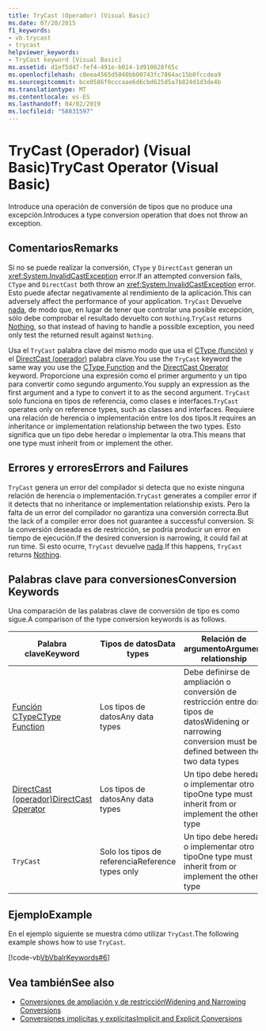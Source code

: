 ```yaml
---
title: TryCast (Operador) (Visual Basic)
ms.date: 07/20/2015
f1_keywords:
- vb.trycast
- trycast
helpviewer_keywords:
- TryCast keyword [Visual Basic]
ms.assetid: d1ef5d47-fef4-491e-b014-1d910628f65c
ms.openlocfilehash: c0eea4565d5040bb00743fc7864ac15b0fccdea9
ms.sourcegitcommit: bce0586f0cccaae6d6cbd625d5a7b824d1d3de4b
ms.translationtype: MT
ms.contentlocale: es-ES
ms.lasthandoff: 04/02/2019
ms.locfileid: "58831597"
---
```

# <a name="trycast-operator-visual-basic"></a><span data-ttu-id="489e1-102">TryCast (Operador) (Visual Basic)</span><span class="sxs-lookup"><span data-stu-id="489e1-102">TryCast Operator (Visual Basic)</span></span>
<span data-ttu-id="489e1-103">Introduce una operación de conversión de tipos que no produce una excepción.</span><span class="sxs-lookup"><span data-stu-id="489e1-103">Introduces a type conversion operation that does not throw an exception.</span></span>  
  
## <a name="remarks"></a><span data-ttu-id="489e1-104">Comentarios</span><span class="sxs-lookup"><span data-stu-id="489e1-104">Remarks</span></span>  
 <span data-ttu-id="489e1-105">Si no se puede realizar la conversión, `CType` y `DirectCast` generan un <xref:System.InvalidCastException> error.</span><span class="sxs-lookup"><span data-stu-id="489e1-105">If an attempted conversion fails, `CType` and `DirectCast` both throw an <xref:System.InvalidCastException> error.</span></span> <span data-ttu-id="489e1-106">Esto puede afectar negativamente al rendimiento de la aplicación.</span><span class="sxs-lookup"><span data-stu-id="489e1-106">This can adversely affect the performance of your application.</span></span> <span data-ttu-id="489e1-107">`TryCast` Devuelve [nada](../../../visual-basic/language-reference/nothing.md), de modo que, en lugar de tener que controlar una posible excepción, sólo debe comprobar el resultado devuelto con `Nothing`.</span><span class="sxs-lookup"><span data-stu-id="489e1-107">`TryCast` returns [Nothing](../../../visual-basic/language-reference/nothing.md), so that instead of having to handle a possible exception, you need only test the returned result against `Nothing`.</span></span>  
  
 <span data-ttu-id="489e1-108">Usa el `TryCast` palabra clave del mismo modo que usa el [CType (función)](../../../visual-basic/language-reference/functions/ctype-function.md) y el [DirectCast (operador)](../../../visual-basic/language-reference/operators/directcast-operator.md) palabra clave.</span><span class="sxs-lookup"><span data-stu-id="489e1-108">You use the `TryCast` keyword the same way you use the [CType Function](../../../visual-basic/language-reference/functions/ctype-function.md) and the [DirectCast Operator](../../../visual-basic/language-reference/operators/directcast-operator.md) keyword.</span></span> <span data-ttu-id="489e1-109">Proporcione una expresión como el primer argumento y un tipo para convertir como segundo argumento.</span><span class="sxs-lookup"><span data-stu-id="489e1-109">You supply an expression as the first argument and a type to convert it to as the second argument.</span></span> <span data-ttu-id="489e1-110">`TryCast` solo funciona en tipos de referencia, como clases e interfaces.</span><span class="sxs-lookup"><span data-stu-id="489e1-110">`TryCast` operates only on reference types, such as classes and interfaces.</span></span> <span data-ttu-id="489e1-111">Requiere una relación de herencia o implementación entre los dos tipos.</span><span class="sxs-lookup"><span data-stu-id="489e1-111">It requires an inheritance or implementation relationship between the two types.</span></span> <span data-ttu-id="489e1-112">Esto significa que un tipo debe heredar o implementar la otra.</span><span class="sxs-lookup"><span data-stu-id="489e1-112">This means that one type must inherit from or implement the other.</span></span>  
  
## <a name="errors-and-failures"></a><span data-ttu-id="489e1-113">Errores y errores</span><span class="sxs-lookup"><span data-stu-id="489e1-113">Errors and Failures</span></span>  
 <span data-ttu-id="489e1-114">`TryCast` genera un error del compilador si detecta que no existe ninguna relación de herencia o implementación.</span><span class="sxs-lookup"><span data-stu-id="489e1-114">`TryCast` generates a compiler error if it detects that no inheritance or implementation relationship exists.</span></span> <span data-ttu-id="489e1-115">Pero la falta de un error del compilador no garantiza una conversión correcta.</span><span class="sxs-lookup"><span data-stu-id="489e1-115">But the lack of a compiler error does not guarantee a successful conversion.</span></span> <span data-ttu-id="489e1-116">Si la conversión deseada es de restricción, se podría producir un error en tiempo de ejecución.</span><span class="sxs-lookup"><span data-stu-id="489e1-116">If the desired conversion is narrowing, it could fail at run time.</span></span> <span data-ttu-id="489e1-117">Si esto ocurre, `TryCast` devuelve [nada](../../../visual-basic/language-reference/nothing.md).</span><span class="sxs-lookup"><span data-stu-id="489e1-117">If this happens, `TryCast` returns [Nothing](../../../visual-basic/language-reference/nothing.md).</span></span>  
  
## <a name="conversion-keywords"></a><span data-ttu-id="489e1-118">Palabras clave para conversiones</span><span class="sxs-lookup"><span data-stu-id="489e1-118">Conversion Keywords</span></span>  
 <span data-ttu-id="489e1-119">Una comparación de las palabras clave de conversión de tipo es como sigue.</span><span class="sxs-lookup"><span data-stu-id="489e1-119">A comparison of the type conversion keywords is as follows.</span></span>  
  
|<span data-ttu-id="489e1-120">Palabra clave</span><span class="sxs-lookup"><span data-stu-id="489e1-120">Keyword</span></span>|<span data-ttu-id="489e1-121">Tipos de datos</span><span class="sxs-lookup"><span data-stu-id="489e1-121">Data types</span></span>|<span data-ttu-id="489e1-122">Relación de argumento</span><span class="sxs-lookup"><span data-stu-id="489e1-122">Argument relationship</span></span>|<span data-ttu-id="489e1-123">Error de tiempo de ejecución</span><span class="sxs-lookup"><span data-stu-id="489e1-123">Run-time failure</span></span>|  
|---|---|---|---|  
|[<span data-ttu-id="489e1-124">Función CType</span><span class="sxs-lookup"><span data-stu-id="489e1-124">CType Function</span></span>](../../../visual-basic/language-reference/functions/ctype-function.md)|<span data-ttu-id="489e1-125">Los tipos de datos</span><span class="sxs-lookup"><span data-stu-id="489e1-125">Any data types</span></span>|<span data-ttu-id="489e1-126">Debe definirse de ampliación o conversión de restricción entre dos tipos de datos</span><span class="sxs-lookup"><span data-stu-id="489e1-126">Widening or narrowing conversion must be defined between the two data types</span></span>|<span data-ttu-id="489e1-127">Se produce <xref:System.InvalidCastException></span><span class="sxs-lookup"><span data-stu-id="489e1-127">Throws <xref:System.InvalidCastException></span></span>|  
|[<span data-ttu-id="489e1-128">DirectCast (operador)</span><span class="sxs-lookup"><span data-stu-id="489e1-128">DirectCast Operator</span></span>](../../../visual-basic/language-reference/operators/directcast-operator.md)|<span data-ttu-id="489e1-129">Los tipos de datos</span><span class="sxs-lookup"><span data-stu-id="489e1-129">Any data types</span></span>|<span data-ttu-id="489e1-130">Un tipo debe heredar o implementar otro tipo</span><span class="sxs-lookup"><span data-stu-id="489e1-130">One type must inherit from or implement the other type</span></span>|<span data-ttu-id="489e1-131">Se produce <xref:System.InvalidCastException></span><span class="sxs-lookup"><span data-stu-id="489e1-131">Throws <xref:System.InvalidCastException></span></span>|  
|`TryCast`|<span data-ttu-id="489e1-132">Solo los tipos de referencia</span><span class="sxs-lookup"><span data-stu-id="489e1-132">Reference types only</span></span>|<span data-ttu-id="489e1-133">Un tipo debe heredar o implementar otro tipo</span><span class="sxs-lookup"><span data-stu-id="489e1-133">One type must inherit from or implement the other type</span></span>|<span data-ttu-id="489e1-134">Devuelve [nada](../../../visual-basic/language-reference/nothing.md)</span><span class="sxs-lookup"><span data-stu-id="489e1-134">Returns [Nothing](../../../visual-basic/language-reference/nothing.md)</span></span>|  
  
## <a name="example"></a><span data-ttu-id="489e1-135">Ejemplo</span><span class="sxs-lookup"><span data-stu-id="489e1-135">Example</span></span>  
 <span data-ttu-id="489e1-136">En el ejemplo siguiente se muestra cómo utilizar `TryCast`.</span><span class="sxs-lookup"><span data-stu-id="489e1-136">The following example shows how to use `TryCast`.</span></span>  
  
 [!code-vb[VbVbalrKeywords#6](~/samples/snippets/visualbasic/VS_Snippets_VBCSharp/VbVbalrKeywords/VB/Class1.vb#6)]  
  
## <a name="see-also"></a><span data-ttu-id="489e1-137">Vea también</span><span class="sxs-lookup"><span data-stu-id="489e1-137">See also</span></span>

- [<span data-ttu-id="489e1-138">Conversiones de ampliación y de restricción</span><span class="sxs-lookup"><span data-stu-id="489e1-138">Widening and Narrowing Conversions</span></span>](../../../visual-basic/programming-guide/language-features/data-types/widening-and-narrowing-conversions.md)
- [<span data-ttu-id="489e1-139">Conversiones implícitas y explícitas</span><span class="sxs-lookup"><span data-stu-id="489e1-139">Implicit and Explicit Conversions</span></span>](../../../visual-basic/programming-guide/language-features/data-types/implicit-and-explicit-conversions.md)
